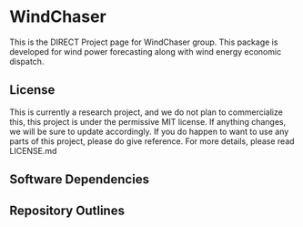 # WindChaser
This is the DIRECT Project page for WindChaser group. This package is developed for wind power forecasting along with wind energy economic dispatch. 

## License
This is currently a research project, and we do not plan to commercialize this, this project is under the permissive MIT license. If anything changes, we will be sure to update accordingly. If you do happen to want to use any parts of this project, please do give reference. For more details, please read LICENSE.md

## Software Dependencies



## Repository Outlines
